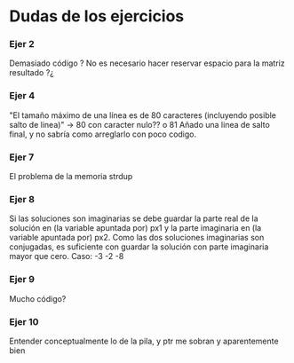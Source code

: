 # Dudas de los ejercicios

### Ejer 2
Demasiado código ?
No es necesario hacer reservar espacio para la matriz resultado ?¿

### Ejer 4
"El tamaño máximo de una línea es de 80 caracteres (incluyendo posible salto de linea)" -> 80 con caracter nulo?? o 81
Añado una linea de salto final, y no sabría como arreglarlo con poco codigo.

### Ejer 7
El problema de la memoria
strdup

### Ejer 8
Si las soluciones son imaginarias se debe guardar la parte real de la solución en (la variable apuntada por) px1 y la parte imaginaria en (la variable apuntada por) px2. Como las dos soluciones imaginarias son conjugadas, es suficiente con guardar la solución con parte imaginaria mayor que cero.
Caso: -3 -2 -8

### Ejer 9
Mucho código?

### Ejer 10 
Entender conceptualmente lo de la pila, y ptr me sobran y aparentemente bien
